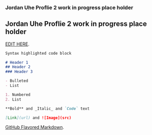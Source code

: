 ### Jordan Uhe Proflie 2 work in progress place holder
## Jordan Uhe Proflie 2 work in progress place holder

[EDIT HERE](https://github.com/Jordan-Uhe/Proflie/edit/main/README.md).


```markdown
Syntax highlighted code block

# Header 1
## Header 2
### Header 3

- Bulleted
- List

1. Numbered
2. List

**Bold** and _Italic_ and `Code` text

[Link](url) and ![Image](src)
```

[GitHub Flavored Markdown](https://guides.github.com/features/mastering-markdown/).

